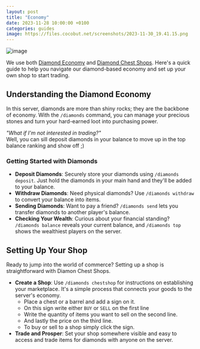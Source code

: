 ```yaml
---
layout: post
title: "Economy"
date: 2023-11-28 10:00:00 +0100
categories: guides
image: https://files.cocobut.net/screenshots/2023-11-30_19.41.15.png
---
```

![image](https://files.cocobut.net/screenshots/2023-11-30_19.41.15.png)

We use both [Diamond Economy](https://modrinth.com/mod/diamond-economy) and [Diamond Chest Shops](https://modrinth.com/mod/diamond-chest-shops). Here's a quick guide to help you navigate our diamond-based economy and set up your own shop to start trading.

## Understanding the Diamond Economy

In this server, diamonds are more than shiny rocks; they are the backbone of economy. With the `/diamonds` command, you can manage your precious stones and turn your hard-earned loot into purchasing power.

*"What if I'm not interested in trading?"*<br>
 Well, you can sill deposit diamonds in your balance to move up in the top balance ranking and show off ;)

### Getting Started with Diamonds

- **Deposit Diamonds**: Securely store your diamonds using `/diamonds deposit`. Just hold the diamonds in your main hand and they'll be added to your balance.
- **Withdraw Diamonds**: Need physical diamonds? Use `/diamonds withdraw` to convert your balance into items.
- **Sending Diamonds**: Want to pay a friend? `/diamonds send` lets you transfer diamonds to another player's balance.
- **Checking Your Wealth**: Curious about your financial standing? `/diamonds balance` reveals your current balance, and `/diamonds top` shows the wealthiest players on the server.

## Setting Up Your Shop

Ready to jump into the world of commerce? Setting up a shop is straightforward with Diamon Chest Shops.

- **Create a Shop**: Use `/diamonds chestshop` for instructions on establishing your marketplace. It's a simple process that connects your goods to the server's economy.
    - Place a chest or a barrel and add a sign on it.
    - On this sign write either `BUY` or `SELL` on the first line
    - Write the quantity of items you want to sell on the second line.
    - And lastly the price on the third line.
    - To buy or sell to a shop simply click the sign.
- **Trade and Prosper**: Set your shop somewhere visible and easy to access and trade items for diamonds with anyone on the server.
